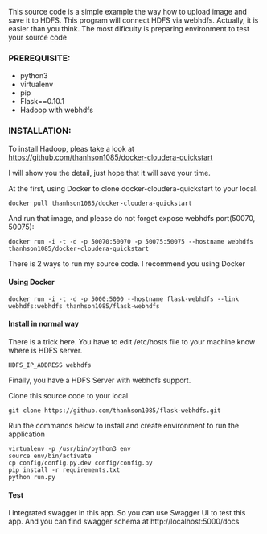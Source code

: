 This source code is a simple example the way how to upload image and save it to HDFS. This program will connect HDFS via webhdfs.
Actually, it is easier than you think. The most dificulty is preparing environment to test your source code

### PREREQUISITE:
- python3
- virtualenv
- pip
- Flask==0.10.1
- Hadoop with webhdfs

### INSTALLATION:
To install Hadoop, pleas take a look at https://github.com/thanhson1085/docker-cloudera-quickstart

I will show you the detail, just hope that it will save your time.

At the first, using Docker to clone docker-cloudera-quickstart to your local.
``` 
docker pull thanhson1085/docker-cloudera-quickstart
```

And run that image, and please do not forget expose webhdfs port(50070, 50075):
```
docker run -i -t -d -p 50070:50070 -p 50075:50075 --hostname webhdfs thanhson1085/docker-cloudera-quickstart
```

There is 2 ways to run my source code. I recommend you using Docker
#### Using Docker
```
docker run -i -t -d -p 5000:5000 --hostname flask-webhdfs --link webhdfs:webhdfs thanhson1085/flask-webhdfs
```

#### Install in normal way

There is a trick here. You have to edit /etc/hosts file to your machine know where is HDFS server.
```
HDFS_IP_ADDRESS webhdfs
```

Finally, you have a HDFS Server with webhdfs support.

Clone this source code to your local
```
git clone https://github.com/thanhson1085/flask-webhdfs.git
```
Run the commands below to install and create environment to run the application
```
virtualenv -p /usr/bin/python3 env
source env/bin/activate
cp config/config.py.dev config/config.py
pip install -r requirements.txt  
python run.py  
```
#### Test
I integrated swagger in this app. So you can use Swagger UI to test this app. And you can find swagger schema at http://localhost:5000/docs
